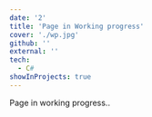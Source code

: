 ```yaml
---
date: '2'
title: 'Page in Working progress'
cover: './wp.jpg'
github: ''
external: ''
tech:
  - C#
showInProjects: true
---
```


Page in working progress..